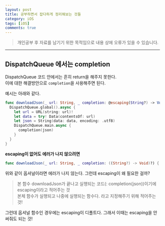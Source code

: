 ```yaml
---
layout: post
title: 공부하면서 잡다하게 정리해보는 것들
category: iOS
tags: [iOS]
comments: true
---
```


> 개인공부 후 자료를 남기기 위한 목적임으로 내용 상에 오류가 있을 수 있습니다.    

<hr>

## DispatchQueue 에서는 completion

DispatchQueue 코드 안에서는 흔히 return을 해주지 못한다. <br>
이에 대한 해결방안으로 `completion`을 사용해주면 된다.

예시는 아래와 같다.

```swift
func downloadJson(_ url: String, _ completion: @escaping(String?) -> Void) {
  DispatchQueue.global().async {
    let url = URL(string: url)!
    let data = try! Data(contentsOf: url)
    let json = String(data: data, encoding: .utf8)
    DispatchQueue.main.async {
      completion(json)
    }
  }
}
```

**escaping이 없어도 에러가 나지 않으려면** <br>

```swift
func downloadJson(_ url: String, _ completion: ((String?) -> Void)?) { // code }
```
위와 같이 옵셔널이라면 에러가 나지 않는다. 그런데 escaping이 왜 필요한 걸까?

> 본 함수 downloadJson가 끝나고 실행되는 코드(: completion(json))이기에 escaping이라고 적어주는 것           
본체 함수가 실행되고 나중에 실행되는 함수다. 라고 지정해주기 위해 적어주는 것!     

그런데 옵셔널 함수인 경우에는 escaping이 디폴트다. 그래서 이때는 escaping을 안써줘도 되는 것!
